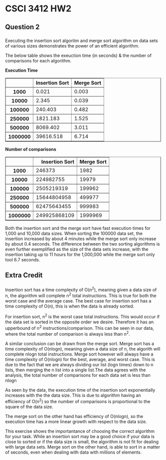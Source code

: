 # CSCI 3412 HW2
## Question 2
###
Executing the insertion sort algoritm and merge sort algorithm on data sets of various sizes demonstrates the power of an efficient algorithm.

The below table shows the exeuction time (in seconds) & the number of comparisons for each algorithm.

**Execution Time**

<table border="1" class="dataframe">
  <thead>
    <tr style="text-align: right;">
      <th></th>
      <th>Insertion Sort</th>
      <th>Merge Sort</th>
    </tr>
  </thead>
  <tbody>
    <tr>
      <th>1000</th>
      <td>0.021</td>
      <td>0.003</td>
    </tr>
    <tr>
      <th>10000</th>
      <td>2.345</td>
      <td>0.039</td>
    </tr>
    <tr>
      <th>100000</th>
      <td>240.403</td>
      <td>0.482</td>
    </tr>
    <tr>
      <th>250000</th>
      <td>1821.183</td>
      <td>1.525</td>
    </tr>
    <tr>
      <th>500000</th>
      <td>8069.402</td>
      <td>3.011</td>
    </tr>
    <tr>
      <th>1000000</th>
      <td>39616.518</td>
      <td>6.714</td>
    </tr>
  </tbody>
</table>


**Number of comparisons**

<table border="1" class="dataframe">
  <thead>
    <tr style="text-align: right;">
      <th></th>
      <th>Insertion Sort</th>
      <th>Merge Sort</th>
    </tr>
  </thead>
  <tbody>
    <tr>
      <th>1000</th>
      <td>246373</td>
      <td>1982</td>
    </tr>
    <tr>
      <th>10000</th>
      <td>224982755</td>
      <td>19979</td>
    </tr>
    <tr>
      <th>100000</th>
      <td>2505219319</td>
      <td>199962</td>
    </tr>
    <tr>
      <th>250000</th>
      <td>15644804958</td>
      <td>499977</td>
    </tr>
    <tr>
      <th>500000</th>
      <td>62475643455</td>
      <td>999983</td>
    </tr>
    <tr>
      <th>1000000</th>
      <td>249925868109</td>
      <td>1999969</td>
    </tr>
  </tbody>
</table>

Both the insertion sort and the merge sort have fast execution times for 1,000 and 10,000 data sizes. When sorting the 100000 data set, the insertion increased by about 4 minutes while the merge sort only increase by about 0.4 seconds. The difference between the two sorting algorithms is even further exemplified as the size of the data sets increase, with the insertion taking up to 11 hours for the 1,000,000 while the merge sort only tool 6.7 seconds.

## Extra Credit
###

Insertion sort has a time complexity of O(n<sup>2</sup>), meaning given a data size of n, the algorithm will complete n<sup>2</sup> total instructions. This is true for both the worst case and the average case. The best case for insertion sort has a time complexity of O(n), this is when the data is already sorted. 

For insertion sort, n<sup>2</sup> is the worst case total instructions. This would occur if the data set is sorted in the opposite order we desire. Therefore it has an upperbound of n<sup>2</sup> instructions/comparison. This can be seen in our data, where the total number of comparison is always less than n<sup>2</sup>.

A similar conclusion can be drawn from the merge sort. Merge sort has a time complexity of O(nlogn), meaning given a data size of n, the algorith will complete nlogn total instructions. Merge sort however will always have a time complexity of O(nlogn) for the best, average, and worst case. This is due to the fact that we are always dividing our list (logn times) down to n lists, then merging the n list into a single list.The data agrees with the analysis, the total number of comparisons for each data set is less than nlogn

As seen by the data, the execution time of the insertion sort exponentially increases with the the data size. This is due to algorithm having an efficiency of O(n<sup>2</sup>) so the number of comparisons is proportional to the square of the data size.

The merge sort on the other hand has efficiency of O(nlogn), so the execution time has a more linear growth with respect to the data size.

This exercise shows the importantance of choosing the correct algorithm for your task. While an insertion sort may be a good choice if your data is close to sorted or if the data size is small, the algorithm is not fit for dealing with large data sets. Merge sort on the other hand, is able to sort in a matter of seconds, even when dealing with data with millions of elements.